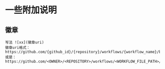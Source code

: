 # 一些附加说明

## 徽章

    写法 ![xx](徽章uri)
    徽章uri格式：https://github.com/{github_id}/{repository}/workflows/{workflow_name}/badge.svg
    或是： https://github.com/<OWNER>/<REPOSITORY>/workflows/<WORKFLOW_FILE_PATH>/badge.svg



